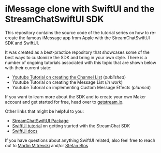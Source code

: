 # iMessage clone with SwiftUI and the StreamChatSwiftUI SDK

This repository contains the source code of the tutorial series on how to re-create the famous iMessage app from Apple with the StreamChatSwiftUI SDK and SwiftUI.

It was created as a best-practice repository that showcases some of the best ways to customize the SDK and bring in your own style. There is a number of ongoing tutorials associated with this topic that are shown below with their current state:

* [Youtube Tutorial on creating the Channel List]() (*published*)
* Youtube Tutorial on creating the Message List (*in work*)
* Youtube Tutorial on implementing Custom Message Effects (*planned*)

If you want to learn more about the SDK and to create your own Maker account and get started for free, head over to [getstream.io](https://getstream.io).

Other links that might be helpful to you:

* [StreamChatSwiftUI Package](https://github.com/GetStream/stream-chat-swiftui)
* [SwiftUI tutorial](https://getstream.io/tutorials/swiftui-chat/) on getting started with the StreamChat SDK
* [SwiftUI docs](https://getstream.io/chat/docs/sdk/ios/swiftui/)

If you have questions about anything SwiftUI related, also feel free to reach out to [Martin Mitrevski](https://twitter.com/mitrevski) and/or [Stefan Blos](https://twitter.com/stefanjblos)